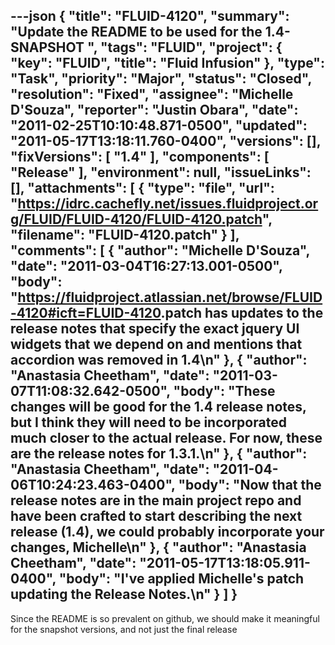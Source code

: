 ---json
{
  "title": "FLUID-4120",
  "summary": "Update the README to be used for the 1.4-SNAPSHOT ",
  "tags": "FLUID",
  "project": {
    "key": "FLUID",
    "title": "Fluid Infusion"
  },
  "type": "Task",
  "priority": "Major",
  "status": "Closed",
  "resolution": "Fixed",
  "assignee": "Michelle D'Souza",
  "reporter": "Justin Obara",
  "date": "2011-02-25T10:10:48.871-0500",
  "updated": "2011-05-17T13:18:11.760-0400",
  "versions": [],
  "fixVersions": [
    "1.4"
  ],
  "components": [
    "Release"
  ],
  "environment": null,
  "issueLinks": [],
  "attachments": [
    {
      "type": "file",
      "url": "https://idrc.cachefly.net/issues.fluidproject.org/FLUID/FLUID-4120/FLUID-4120.patch",
      "filename": "FLUID-4120.patch"
    }
  ],
  "comments": [
    {
      "author": "Michelle D'Souza",
      "date": "2011-03-04T16:27:13.001-0500",
      "body": "<https://fluidproject.atlassian.net/browse/FLUID-4120#icft=FLUID-4120>.patch has updates to the release notes that specify the exact jquery UI widgets that we depend on and mentions that accordion was removed in 1.4\n"
    },
    {
      "author": "Anastasia Cheetham",
      "date": "2011-03-07T11:08:32.642-0500",
      "body": "These changes will be good for the 1.4 release notes, but I think they will need to be incorporated much closer to the actual release. For now, these are the release notes for 1.3.1.\n"
    },
    {
      "author": "Anastasia Cheetham",
      "date": "2011-04-06T10:24:23.463-0400",
      "body": "Now that the release notes are in the main project repo and have been crafted to start describing the next release (1.4), we could probably incorporate your changes, Michelle\n"
    },
    {
      "author": "Anastasia Cheetham",
      "date": "2011-05-17T13:18:05.911-0400",
      "body": "I've applied Michelle's patch updating the Release Notes.\n"
    }
  ]
}
---
Since the README is so prevalent on github, we should make it meaningful for the snapshot versions, and not just the final release

        